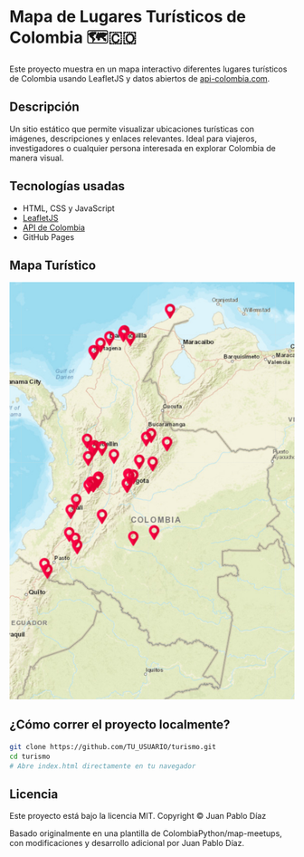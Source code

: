 # Mapa de Lugares Turísticos de Colombia 🗺️🇨🇴

Este proyecto muestra en un mapa interactivo diferentes lugares turísticos de Colombia usando LeafletJS y datos abiertos de [api-colombia.com](https://api-colombia.com/).

## Descripción

Un sitio estático que permite visualizar ubicaciones turísticas con imágenes, descripciones y enlaces relevantes. Ideal para viajeros, investigadores o cualquier persona interesada en explorar Colombia de manera visual.

## Tecnologías usadas

- HTML, CSS y JavaScript
- [LeafletJS](https://leafletjs.com/)
- [API de Colombia](https://api-colombia.com/)
- GitHub Pages

## Mapa Turístico

![Mapa](./assets/mapa.png)

## ¿Cómo correr el proyecto localmente?

```bash
git clone https://github.com/TU_USUARIO/turismo.git
cd turismo
# Abre index.html directamente en tu navegador
```

## Licencia

Este proyecto está bajo la licencia MIT.
Copyright © Juan Pablo Díaz

Basado originalmente en una plantilla de ColombiaPython/map-meetups, con modificaciones y desarrollo adicional por Juan Pablo Díaz.
